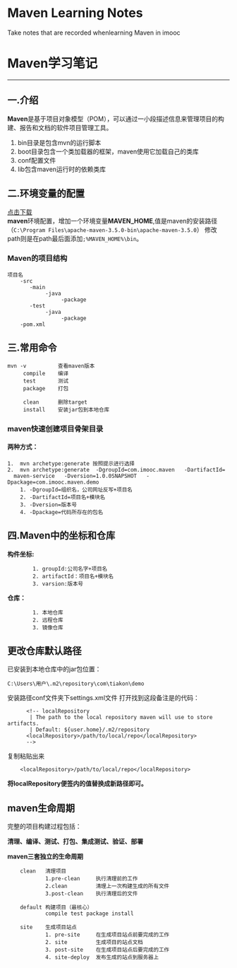 # Maven Learning Notes
Take notes that are recorded whenlearning Maven in imooc

Maven学习笔记
=========


----------
一.介绍
----
**Maven**是基于项目对象模型（POM），可以通过一小段描述信息来管理项目的构建、报告和文档的软件项目管理工具。

1. bin目录是包含mvn的运行脚本
2. boot目录包含一个类加载器的框架，maven使用它加载自己的类库
3. conf配置文件
4. lib包含maven运行时的依赖类库

二.环境变量的配置
---------
[点击下载](http://maven.apache.org/download.cgi "下载地址")<br>
**maven**环境配置，增加一个环境变量**MAVEN_HOME**,值是maven的安装路径（`C:\Program Files\apache-maven-3.5.0-bin\apache-maven-3.5.0`）
修改path则是在path最后面添加`;%MAVEN_HOME%\bin`。

### Maven的项目结构 ###
	
	项目名
		-src 
		   -main
		        -java
		             -package
		   -test
		        -java
		             -package
		-pom.xml

三.常用命令
------
    mvn -v 			查看maven版本
    	 compile	编译
    	 test		测试
    	 package	打包
    
    	 clean		删除target
    	 install	安装jar包到本地仓库

### maven快速创建项目骨架目录  ###
#### 两种方式： ####
	1.  mvn archetype:generate 按照提示进行选择
	2.  mvn archetype:generate  -DgroupId=com.imooc.maven   -DartifactId=
	  maven-service   -Dversion=1.0.0SNAPSHOT   -Dpackage=com.imooc.maven.demo
		1. -DgroupId=组织名，公司网址反写+项目名
		2. -DartifactId=项目名+模块名
		3. -Dversion=版本号
		4. -Dpackage=代码所存在的包名
四.Maven中的坐标和仓库
--------------

**构件坐标:**

	    	1. groupId:公司名字+项目名
	    	2. artifactId：项目名+模块名
	    	3. varsion:版本号

**仓库：**

			1. 本地仓库
			2. 远程仓库
			3. 镜像仓库

更改仓库默认路径
------
已安装到本地仓库中的jar包位置：

    C:\Users\用户\.m2\repository\com\tiakon\demo

安装路径conf文件夹下settings.xml文件
打开找到这段备注是的代码：
      
		  <!-- localRepository
		   | The path to the local repository maven will use to store artifacts.
		   | Default: ${user.home}/.m2/repository
		  <localRepository>/path/to/local/repo</localRepository>
		  -->

复制粘贴出来

		<localRepository>/path/to/local/repo</localRepository>

**将localRepository便签内的值替换成新路径即可。**

maven生命周期
---------

完整的项目构建过程包括：
	
**清理、编译、测试、打包、集成测试、验证、部署**

**maven三套独立的生命周期**

    	clean 	清理项目
    			1.pre-clean		执行清理前的工作
    			2.clean			清理上一次构建生成的所有文件
    			3.post-clean 	执行清理后的文件
    
    	default 构建项目（最核心）
    			compile test package install
    
    	site 	生成项目站点
    			1. pre-site 	在生成项目站点前要完成的工作
    			2. site 		生成项目的站点文档
    			3. post-site	在生成项目站点后要完成的工作
    			4. site-deploy	发布生成的站点到服务器上
			
